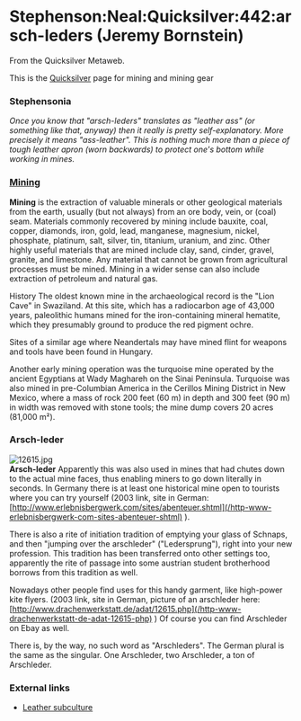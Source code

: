
# Stephenson:Neal:Quicksilver:442:arsch-leders (Jeremy Bornstein)

From the Quicksilver Metaweb.

This is the [Quicksilver](/quicksilver) page for mining and mining gear

### Stephensonia


*Once you know that "arsch-leders" translates as "leather ass" (or something like that, anyway) then it really *is* pretty self-explanatory. More precisely it means "ass-leather". This is nothing much more than a piece of tough leather apron (worn backwards) to protect one's bottom while working in mines.*

### [Mining](/)


**Mining** is the extraction of valuable minerals or other geological materials from the earth, usually (but not always) from an ore body, vein, or (coal) seam. Materials commonly recovered by mining include bauxite, coal, copper, diamonds, iron, gold, lead, manganese, magnesium, nickel, phosphate, platinum, salt, silver, tin, titanium, uranium, and zinc. Other highly useful materials that are mined include clay, sand, cinder, gravel, granite, and limestone. Any material that cannot be grown from agricultural processes must be mined. Mining in a wider sense can also include extraction of petroleum and natural gas.

History
The oldest known mine in the archaeological record is the "Lion Cave" in Swaziland. At this site, which has a radiocarbon age of 43,000 years, paleolithic humans mined for the iron-containing mineral hematite, which they presumably ground to produce the red pigment ochre.

Sites of a similar age where Neandertals may have mined flint for weapons and tools have been found in Hungary.

Another early mining operation was the turquoise mine operated by the ancient Egyptians at Wady Maghareh on the Sinai Peninsula. Turquoise was also mined in pre-Columbian America in the Cerillos Mining District in New Mexico, where a mass of rock 200 feet (60 m) in depth and 300 feet (90 m) in width was removed with stone tools; the mine dump covers 20 acres (81,000 m²).

### Arsch-leder


![12615.jpg](/https://web.archive.org/web/20060725170530im_/http://www.drachenwerkstatt.de/bilder/12615.jpg)  
**Arsch-leder**
Apparently this was also used in mines that had chutes down to the actual mine faces, thus enabling miners to go down literally in seconds. In Germany there is at least one historical mine open to tourists where you can try yourself (2003 link, site in German: [http://www.erlebnisbergwerk.com/sites/abenteuer.shtml](/http-www-erlebnisbergwerk-com-sites-abenteuer-shtml) ).

There is also a rite of initiation tradition of emptying your glass of Schnaps, and then "jumping over the arschleder" ("Ledersprung"), right into your new profession. This tradition has been transferred onto other settings too, apparently the rite of passage into some austrian student brotherhood borrows from this tradition as well.

Nowadays other people find uses for this handy garment, like high-power kite flyers. (2003 link, site in German, picture of an arschleder here: [http://www.drachenwerkstatt.de/adat/12615.php](/http-www-drachenwerkstatt-de-adat-12615-php) ) Of course you can find Arschleder on Ebay as well.

There is, by the way, no such word as "Arschleders". The German plural is the same as the singular. One Arschleder, two Arschleder, a ton of Arschleder.

### External links


* [Leather subculture](/)
